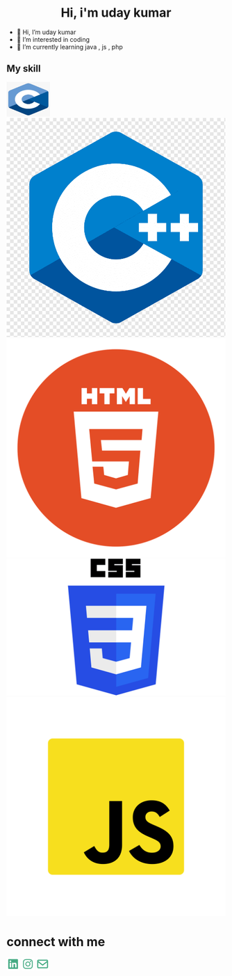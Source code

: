 <h1 align="Center">Hi, i'm uday kumar</h1>

- 👋 Hi, I’m uday kumar 
- 👀 I’m interested in coding
- 🌱 I’m currently learning java , js , php
<!--- 
- 📫 How to reach me ...
- 😄 Pronouns: ...
- ⚡ Fun fact: ...
--->
<!---
udaybscitstudent/udaybscitstudent is a ✨ special ✨ repository because its `README.md` (this file) appears on your GitHub profile.
You can click the Preview link to take a look at your changes.
--->
<h2>My skill</h2>
<img height="80px" width="100px" src="c.png">
<img src="c++.png">
<img src="html.png">
<img src="css.png">
<img src="js.png">
<h1>connect with me</h1>
<a href="https://rb.gy/bgoh0z"><img src="linkedin.png"></a>
<a href="https://rb.gy/oppz38"><img src="instagram1.png"></a>
<a href="#"><img src="email.png"></a>
